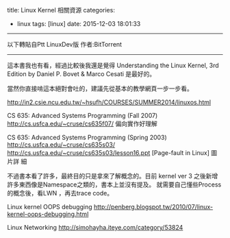 title: Linux Kernel 相關資源
categories:
  - linux
tags: [linux]
date: 2015-12-03 18:01:33
---
以下轉貼自Ptt LinuxDev版
作者:BitTorrent
<!-- more -->

-------------------------------------------------------------------------------

這本書我也有看，經過比較後我還是覺得
Understanding the Linux Kernel, 3rd Edition
by Daniel P. Bovet & Marco Cesati
是最好的。

當然你直接啃這本絕對會吐的，建議先從基本的教學網頁一步一步看。

http://in2.csie.ncu.edu.tw/~hsufh/COURSES/SUMMER2014/linuxos.html

CS 635: Advanced Systems Programming (Fall 2007)
http://cs.usfca.edu/~cruse/cs635f07/
偏向實作好理解

CS 635: Advanced Systems Programming (Spring 2003)
http://cs.usfca.edu/~cruse/cs635s03/
http://cs.usfca.edu/~cruse/cs635s03/lesson16.ppt [Page-fault in Linux] 圖片詳
細

不過書本看了許多，最終目的只是拿來了解概念的。目前
kernel ver 3 之後新增許多東西像是Namespace之類的，書本上並沒有提及。
就需要自己懂些Process的概念後，看LWN
，再去trace code。

Linux kernel OOPS debugging
http://penberg.blogspot.tw/2010/07/linux-kernel-oops-debugging.html


Linux Networking
http://simohayha.iteye.com/category/53824
